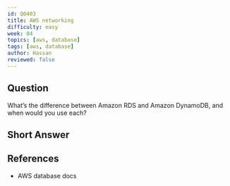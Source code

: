 ```yaml
---
id: Q0403
title: AWS networking
difficulty: easy
week: 04
topics: [aws, database]
tags: [aws, database]
author: Hassan
reviewed: false
---
```


## Question
What’s the difference between Amazon RDS and Amazon DynamoDB, and when would you use each?

## Short Answer


## References
- AWS database docs

